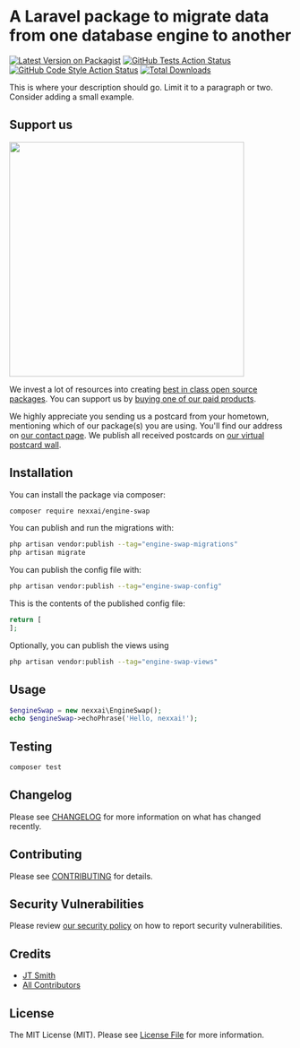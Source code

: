 # A Laravel package to migrate data from one database engine to another

[![Latest Version on Packagist](https://img.shields.io/packagist/v/nexxai/engine-swap.svg?style=flat-square)](https://packagist.org/packages/nexxai/engine-swap)
[![GitHub Tests Action Status](https://img.shields.io/github/actions/workflow/status/nexxai/engine-swap/run-tests.yml?branch=main&label=tests&style=flat-square)](https://github.com/nexxai/engine-swap/actions?query=workflow%3Arun-tests+branch%3Amain)
[![GitHub Code Style Action Status](https://img.shields.io/github/actions/workflow/status/nexxai/engine-swap/fix-php-code-style-issues.yml?branch=main&label=code%20style&style=flat-square)](https://github.com/nexxai/engine-swap/actions?query=workflow%3A"Fix+PHP+code+style+issues"+branch%3Amain)
[![Total Downloads](https://img.shields.io/packagist/dt/nexxai/engine-swap.svg?style=flat-square)](https://packagist.org/packages/nexxai/engine-swap)

This is where your description should go. Limit it to a paragraph or two. Consider adding a small example.

## Support us

[<img src="https://github-ads.s3.eu-central-1.amazonaws.com/engine-swap.jpg?t=1" width="419px" />](https://spatie.be/github-ad-click/engine-swap)

We invest a lot of resources into creating [best in class open source packages](https://spatie.be/open-source). You can support us by [buying one of our paid products](https://spatie.be/open-source/support-us).

We highly appreciate you sending us a postcard from your hometown, mentioning which of our package(s) you are using. You'll find our address on [our contact page](https://spatie.be/about-us). We publish all received postcards on [our virtual postcard wall](https://spatie.be/open-source/postcards).

## Installation

You can install the package via composer:

```bash
composer require nexxai/engine-swap
```

You can publish and run the migrations with:

```bash
php artisan vendor:publish --tag="engine-swap-migrations"
php artisan migrate
```

You can publish the config file with:

```bash
php artisan vendor:publish --tag="engine-swap-config"
```

This is the contents of the published config file:

```php
return [
];
```

Optionally, you can publish the views using

```bash
php artisan vendor:publish --tag="engine-swap-views"
```

## Usage

```php
$engineSwap = new nexxai\EngineSwap();
echo $engineSwap->echoPhrase('Hello, nexxai!');
```

## Testing

```bash
composer test
```

## Changelog

Please see [CHANGELOG](CHANGELOG.md) for more information on what has changed recently.

## Contributing

Please see [CONTRIBUTING](CONTRIBUTING.md) for details.

## Security Vulnerabilities

Please review [our security policy](../../security/policy) on how to report security vulnerabilities.

## Credits

- [JT Smith](https://github.com/nexxai)
- [All Contributors](../../contributors)

## License

The MIT License (MIT). Please see [License File](LICENSE.md) for more information.

